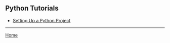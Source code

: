 ## Python Tutorials

- [Setting Up a Python Project](./common/1_Setting_Up_a_Python_Project.md)

---

[Home](./../README.md)